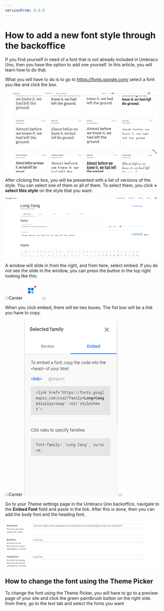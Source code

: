 ```yaml
---
versionFrom: 8.0.0
---
```


# How to add a new font style through the backoffice

If you find yourself in need of a font that is not already included in Umbraco Uno, then you have the option to add one yourself. In this article, you will learn how to do that.

What you will have to do is to go to https://fonts.google.com/ select a font you like and click the box.

![The box with the font](images/Click-the-box.png)

After clicking the box, you will be presented with a list of versions of the style. You can select one of them or all of them. To select them, you click **+ select this style** on the style that you want.

![this lets you select style](images/The-select-style.png)

A window will slide in from the right, and from here, select embed. If you do not see the slide in the window, you can press the button in the top right looking like this:

:::Center
![button to show slide window](images/If-missing-embed-menu.png)
:::

When you click embed, there will be two boxes. The fist box will be a link you have to copy.

:::Center
![embed window with link](images/Embed-menu.png)
:::

Go to your Theme settings page in the Umbraco Uno backoffice, navigate to the **Embed Font** field and paste in the link. After this is done, then you can add the body font and the heading font.

![where to add it in the backoffice](images/Add-font.png)

## How to change the font using the Theme Picker

To change the font using the Theme Picker, you will have to go to a preview page of your site and click the green paintbrush button on the right side.
from there, go to the text tab and select the fonts you want

